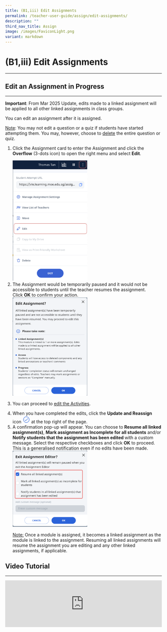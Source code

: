 ```yaml
---
title: (B1,iii) Edit Assignments
permalink: /teacher-user-guide/assign/edit-assignments/
description: ""
third_nav_title: Assign
image: /images/FaviconLight.png
variant: markdown
---
```

<h1 id="edit-assignments">(B1,iii) Edit Assignments</h1><hr>
<h2 id="-edit-an-assignment-in-progress-">Edit an Assignment in Progress</h2>
<hr>
<p><b>Important</b>: From Mar 2025 Update, edits made to a linked assignment will be applied to all other linked assignments in class groups.</p>
<p>You can edit an assignment after it is assigned.</p>
<p><u>Note</u>: You may not edit a question or a quiz if students have started attempting them. You may, however, choose to <a target="_blank" href="/teacher-user-guide/assign/delete-assignments/">delete</a> the entire question or quiz.</p>
<ol>
<li><p>Click the Assignment card to enter the Assignment and click the <strong>Overflow</strong> (3-dots icon) to open the right menu and select <strong>Edit</strong>.</p>
<img alt="Edit  Assignments" style="width: 50%;" src="/images/2Teacher/AS-EditAssignment1.png">
</li>
	<li>The Assignment would be temporarily paused and it would not be accessible to students until the teacher resumes the assignment. Click&nbsp;<b>OK</b>&nbsp;to confirm your action.</li>	
<img alt="Edit  Assignments" style="width: 50%;" src="/images/2Teacher/AS_EditAssignment4.png">
<li><p>You can proceed to <a target="_blank" href="/teacher-user-guide/author/edit-activities-and-sections/">edit the Activities</a>.</p>
</li>
<li>When you have completed the edits, click the <strong>Update and Reassign</strong> icon <img style="width:1.5rem; display: inline;" src="/images/Icons/Done.svg"> at the top right of the page.</li>
<li>A confirmation pop-up will appear. You can choose to <strong> Resume all linked assignment(s)</strong>, <strong>Mark assignment as Incomplete for all students</strong> and/or <strong>Notify students that the assignment has been edited </strong> with a custom message. Select the respective checkboxes and click <strong>OK</strong> to proceed. This is a generalised notification even if no edits have been made.</li>
<img alt="Edit  Assignments" style="width: 50%;" src="/images/2Teacher/AS_EditAssignment5.png">
	<p><u>Note:</u> Once a module is assigned, it becomes a linked assignment as the module is linked to the assignment. Resuming all linked assignments will resume the assignment you are editing and any other linked assignments, if applicable.</p>
</ol>
<h2>Video Tutorial</h2>
<hr>
<div class="bp-youtube">
<iframe allowfullscreen="" allow="accelerometer; autoplay; clipboard-write; encrypted-media; gyroscope; picture-in-picture; web-share" frameborder="0" title="SLS R19 Edit an Assignment" src="https://www.youtube.com/embed/MOqPIOcrBjU" height="100%" width="100%"></iframe>
</div>